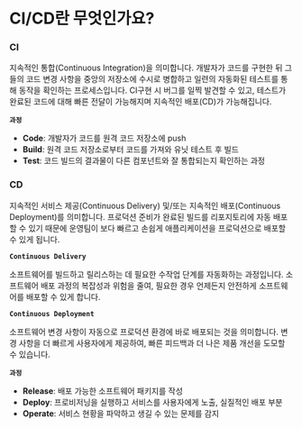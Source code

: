 # CI/CD란 무엇인가요?
### CI

지속적인 통합(Continuous Integration)을 의미합니다. 개발자가 코드를 구현한 뒤 그들의 코드 변경 사항을 중앙의 저장소에 수시로 병합하고 일련의 자동화된 테스트를 통해 동작을 확인하는 프로세스입니다. CI구현 시 버그를 일찍 발견할 수 있고, 테스트가 완료된 코드에 대해 빠른 전달이 가능해지며 지속적인 배포(CD)가 가능해집니다. 

**`과정`**

- **Code**: 개발자가 코드를 원격 코드 저장소에 push
- **Build**: 원격 코드 저장소로부터 코드를 가져와 유닛 테스트 후 빌드
- **Test**: 코드 빌드의 결과물이 다른 컴포넌트와 잘 통합되는지 확인하는 과정

### CD

 지속적인 서비스 제공(Continuous Delivery) 및/또는 지속적인 배포(Continuous Deployment)를 의미합니다. 프로덕션 준비가 완료된 빌드를 리포지토리에 자동 배포할 수 있기 때문에 운영팀이 보다 빠르고 손쉽게 애플리케이션을 프로덕션으로 배포할 수 있게 됩니다.

**`Continuous Delivery`**

소프트웨어를 빌드하고 릴리스하는 데 필요한 수작업 단계를 자동화하는 과정입니다. 소프트웨어 배포 과정의 복잡성과 위험을 줄여, 필요한 경우 언제든지 안전하게 소프트웨어를 배포할 수 있게 합니다.

**`Continuous Deployment`**

소프트웨어 변경 사항이 자동으로 프로덕션 환경에 바로 배포되는 것을 의미합니다. 변경 사항을 더 빠르게 사용자에게 제공하여, 빠른 피드백과 더 나은 제품 개선을 도모할 수 있습니다.

**`과정`**

- **Release**: 배포 가능한 소프트웨어 패키지를 작성
- **Deploy**: 프로비저닝을 실행하고 서비스를 사용자에게 노출, 실질적인 배포 부분
- **Operate**: 서비스 현황을 파악하고 생길 수 있는 문제를 감지
